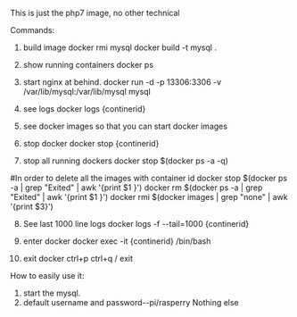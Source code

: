This is just the php7 image, no other technical

Commands:
1. build image
docker rmi mysql
docker build -t mysql .

2. show running containers
docker ps

3. start nginx at behind.
docker run -d -p 13306:3306 -v /var/lib/mysql:/var/lib/mysql mysql

4. see logs
docker logs {continerid}

5. see docker images so that you can start
docker images

6. stop docker
docker stop {continerid}

7. stop all running dockers
docker stop $(docker ps -a -q)

#In order to delete all the images with container id <None>
docker stop $(docker ps -a | grep "Exited" | awk '{print $1 }')
docker rm $(docker ps -a | grep "Exited" | awk '{print $1 }')
docker rmi $(docker images | grep "none" | awk '{print $3}')

8. See last 1000 line logs
docker logs -f --tail=1000 {continerid}

9. enter docker
docker exec -it {continerid} /bin/bash

10. exit docker
ctrl+p ctrl+q / exit

How to easily use it:
1. start the mysql.
2. default username and password--pi/rasperry
Nothing else